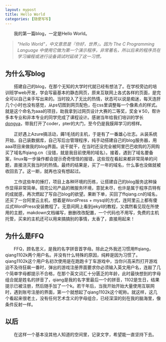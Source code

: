 ```yaml
---
layout: mypost
title: Hello World
categories: [随便写写]
---
```

　　我的第一篇blog，一定是Hello World。 
>_"Hello World"，中文意思是『你好，世界』。因为 The C Programming Language 中使用它做为第一个演示程序，非常著名，所以后来的程序员在学习编程或进行设备调试时延续了这一习惯。_

## **为什么写blog**
　　搭建自己的blog，在那个无知的大学时代就已经有想法了。在学校旁边的培训班学web开发，学会写最基本的静态网页，原来互联网上各式各样的页面，是完全可以自己亲手写出来的。当时投入了无比的热情，状态可以说是痴迷，每天连肝几个小时也没有感觉，从ps切图到网页配色，在css里调整每一个像素点的样式。就是这个命名为aaa的项目，助我拿到过网页设计大赛的二等奖，奖金￥50，帮许多本专业和非本专业的同学完成了课程设计。感谢当年给我们培训的学长<a href="http://dongyadoit.com/" target="_blank">dongya</a>，带我打开了coder，pter的大门，至今仍是我膜拜学习的榜样。

　　正好遇上Azure搞活动，薅1毛钱的主机，于是有了一番雄心壮志。从装系统开始，自己装数据库，自己写后台管理程序，纯手动搭建自己的blog服务器，用aaa项目来做我的blog界面。说干就干，在当时还没完全被阿里巴巴收购的万网购买了域名ffqiang.cn（没错，就是我目前使用的域名）。接着，遇到了域名要备案，linux每一步操作都会提示奇奇怪怪的报错，这些现在看起来都非常简单的问题，直接浇灭我当时的热情。最终的结果是，买了一年的域名，什么事也没做就被收回去了。这一断，就再也没有想起过。

　　工作这些年的捶打，项目上各种环境的历练，让搭建自己的blog服务这种操作显得非常简单。搭完公司产品的微服务环境，意犹未尽，也许是属于程序员特有的成就感，再次燃起了写自己blog的欲望。果断下单，买回了ffqiang.cn的域名，还买了一台阿里云主机，想着是WordPress + mysql的方式，连阿里云上都有傻瓜式WordPress安装教程了。无意间网上看到jekyll的教程，又偶然看见现在所使用的主题，makdown文档编写，删删改改配置，一个代码也不用写，免费的主机托管，买来的主机还可以用来搞搞别的事情，太香了，直接用起来！

## **为什么是FFQ**
　　FFQ，顾名思义，是我的名字拼音首字母。除此之外我还习惯用ffqiang，qiang1102k两个用户名。并没有什么特殊的原因，纯粹是因为习惯了。qiang1102k这个用户名初次使用是在跑跑卡丁车游戏中，当你兴高采烈打开游戏迫不及待狂飙一番时，弹出的游戏注册界面要求你必须输入英文用户名，连敲了几个简单字母都提示不合格，在那个英文词汇十分匮乏的年龄，此时最快想到的字母组合就是姓名的拼音了，qiang是我的名字里最后一个的拼音，1102是生日，结果提示已被注册，然后随手加了一个k。若干年后，当我开始开始大量使用互联网时，遇到账号注册的界面，第一个就想起了qiang1102k这个昵称。就这样，这几个看起来很老土，没有任何艺术含义的字母组合，已经深深的刻在我的脑海里，像条件反射一样。

## **以后**
　　在这样一个基本没其他人知道的空间里，记录文字，希望能一直坚持下去。